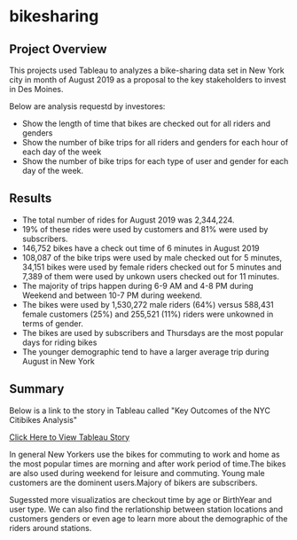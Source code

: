# bikesharing

## Project Overview

This projects used Tableau to analyzes a bike-sharing data set in New York city in month of August 2019 as a proposal to the key stakeholders to invest in Des Moines. 

Below are analysis requestd by investores:

- Show the length of time that bikes are checked out for all riders and genders
- Show the number of bike trips for all riders and genders for each hour of each day of the week
- Show the number of bike trips for each type of user and gender for each day of the week.

## Results

- The total number of rides for August 2019 was 2,344,224.
- 19% of these rides were used by customers and 81% were used by subscribers. 
- 146,752 bikes have a check out time of 6 minutes in August 2019
- 108,087 of the bike trips were used by male checked out for 5 minutes, 34,151 bikes were used by female riders checked out for 5 minutes and 7,389 of them were used by unkown users checked out for 11 minutes.
- The majority of trips happen during 6-9 AM and 4-8 PM during Weekend and between 10-7 PM during weekend. 
- The bikes were used by 1,530,272 male riders (64%) versus 588,431 female customers (25%) and 255,521 (11%) riders were unkowned in terms of gender.
- The bikes are used by subscribers and Thursdays are the most popular days for riding bikes
- The younger demographic tend to have a larger average trip during August in New York


## Summary

Below is a link to the story in Tableau called "Key Outcomes of the NYC Citibikes Analysis"

[Click Here to View Tableau Story](https://public.tableau.com/profile/lida.ghalam#!/vizhome/BikeSharing_16173228046210/KeyOutcomesoftheNYCCitibikeAnalysis?publish=yes)

In general New Yorkers use the bikes for commuting to work and home as the most popular times are morning and after work period of time.The bikes are also used during weekend for leisure and commuting. Young male customers are the dominent users.Majory of bikers are subscribers.  

Sugessted more visualizatios are checkout time by age or BirthYear and user type. We can also find the rerlationship between station locations and customers genders or even age to learn more about the demographic of the riders around stations.
